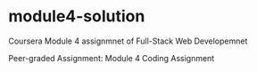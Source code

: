 # module4-solution
Coursera Module 4 assignmnet of Full-Stack Web Developemnet 

Peer-graded Assignment: Module 4 Coding Assignment
